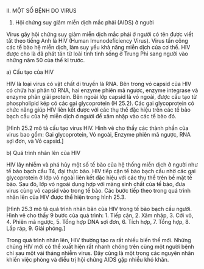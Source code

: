 II. MỘT SỐ BỆNH DO VIRUS

1. Hội chứng suy giảm miễn dịch mắc phải (AIDS) ở người

Virus gây hội chứng suy giảm miễn dịch mắc phải ở người có tên được viết tắt theo tiếng Anh là HIV (Human Imunodeficiency Virus). Virus tấn công các tế bào hệ miễn dịch, làm suy yếu khả năng miễn dịch của cơ thể. HIV được cho là đã phát tán từ loài tinh tinh sống ở Trung Phi sang người vào những năm 50 của thế kỉ trước.

a) Cấu tạo của HIV

HIV là loại virus có vật chất di truyền là RNA. Bên trong vỏ capsid của HIV có chứa hai phân tử RNA, hai enzyme phiên mã ngược, enzyme integrase và enzyme phân giải protein. Bên ngoài lớp capsid là vỏ ngoài, được cấu tạo từ phospholipid kép có các gai glycoprotein (H 25.2). Các gai glycoprotein có chức năng giúp HIV liên kết được với các thụ thể đặc hiệu trên các tế bào bạch cầu của hệ miễn dịch ở người để xâm nhập vào các tế bào đó.

[Hình 25.2 mô tả cấu tạo virus HIV. Hình vẽ cho thấy các thành phần của virus bao gồm: Gai glycoprotein, Vỏ ngoài, Enzyme phiên mã ngược, RNA sợi đơn, và Vỏ capsid.]

b) Quá trình nhân lên của HIV

HIV lây nhiễm và phá hủy một số tế bào của hệ thống miễn dịch ở người như tế bào bạch cầu T4, đại thực bào. HIV tiếp cận tế bào bạch cầu nhờ các gai glycoprotein ở lớp vỏ ngoài liên kết đặc hiệu với các thụ thể trên bề mặt tế bào. Sau đó, lớp vỏ ngoài dung hợp với màng sinh chất của tế bào, đưa virus cùng vỏ capsid vào trong tế bào. Các bước tiếp theo trong quá trình nhân lên của HIV được thể hiện trong hình 25.3.

[Hình 25.3 mô tả quá trình nhân bản của HIV trong tế bào bạch cầu người. Hình vẽ cho thấy 9 bước của quá trình: 1. Tiếp cận, 2. Xâm nhập, 3. Cởi vỏ, 4. Phiên mã ngược, 5. Tổng hợp DNA sợi đơn, 6. Tích hợp, 7. Tổng hợp, 8. Lắp ráp, 9. Giải phóng.]

Trong quá trình nhân lên, HIV thường tạo ra rất nhiều biến thể mới. Những chủng HIV mới có thể xuất hiện rất nhanh chóng trên cùng một người bệnh chỉ sau một vài tháng nhiễm virus. Đây cũng là một trong các nguyên nhân khiến việc phòng và điều trị hội chứng AIDS gặp nhiều khó khăn.